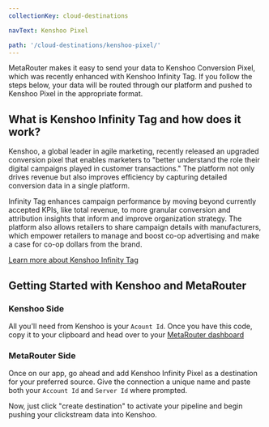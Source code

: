 ```yaml
---
collectionKey: cloud-destinations

navText: Kenshoo Pixel

path: '/cloud-destinations/kenshoo-pixel/'
---
```


MetaRouter makes it easy to send your data to Kenshoo Conversion Pixel, which was recently enhanced with Kenshoo Infinity Tag. If you follow the steps below, your data will be routed through our platform and pushed to Kenshoo Pixel in the appropriate format.

## What is Kenshoo Infinity Tag and how does it work?

Kenshoo, a global leader in agile marketing, recently released an upgraded conversion pixel that enables marketers to "better understand the role their digital campaigns played in customer transactions." The platform not only drives revenue but also improves efficiency by capturing detailed conversion data in a single platform.

Infinity Tag enhances campaign performance by moving beyond currently accepted KPIs, like total revenue, to more granular conversion and attribution insights that inform and improve organization strategy. The platform also allows retailers to share campaign details with manufacturers, which empower retailers to manage and boost co-op advertising and make a case for co-op dollars from the brand.

[Learn more about Kenshoo Infinity Tag](https://kenshoo.com/infinity-tag-pr/)

## Getting Started with Kenshoo and MetaRouter

### Kenshoo Side

All you'll need from Kenshoo is your `Acount Id`. Once you have this code, copy it to your clipboard and head over to your [MetaRouter dashboard](app.metarouter.io)

### MetaRouter Side

Once on our app, go ahead and add Kenshoo Infinity Pixel as a destination for your preferred source. Give the connection a unique name and paste both your `Account Id` and `Server Id` where prompted.

Now, just click "create destination" to activate your pipeline and begin pushing your clickstream data into Kenshoo.
